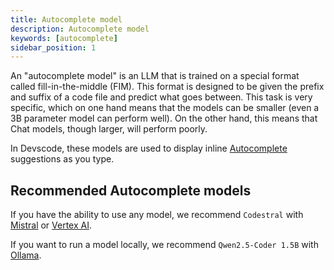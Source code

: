 ```yaml
---
title: Autocomplete model
description: Autocomplete model
keywords: [autocomplete]
sidebar_position: 1
---
```


An "autocomplete model" is an LLM that is trained on a special format called fill-in-the-middle (FIM). This format is designed to be given the prefix and suffix of a code file and predict what goes between. This task is very specific, which on one hand means that the models can be smaller (even a 3B parameter model can perform well). On the other hand, this means that Chat models, though larger, will perform poorly.

In Devscode, these models are used to display inline [Autocomplete](../../autocomplete/how-to-use-it.md) suggestions as you type.

## Recommended Autocomplete models

If you have the ability to use any model, we recommend `Codestral` with [Mistral](../model-providers/top-level/mistral.md#autocomplete-model) or [Vertex AI](../model-providers/top-level/vertexai.md#autocomplete-model).

If you want to run a model locally, we recommend `Qwen2.5-Coder 1.5B` with [Ollama](../model-providers/top-level/ollama.md#autocomplete-model).
